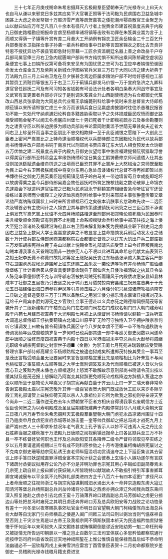 <!-- { "loadSidebar": true } -->
　　三十七年正月庚戌朔命朱希忠摄拜天玄极殿羣臣望朝奉天门光禄寺火上曰天火也自马从谦以来邪党日多兹其应矣下大官署正照等于法司黜为民虏围右卫益急城中困甚上大虑之命发帑银十万赈济雪严嵩等疏贺嘉答之倭犯潮州鄠县散官王金聚芝为山以献曰仙应万年芝凡百八十余本有径尺八寸者上悦赉金币建首祝景度吉典于内殿九日御史路楷勘应朔报命言虏至杨顺率诸将镇等击败有功罪在朱笈龚业嵩为言于上而顺又得荫一子镇等升赏有差二月悬大工开纳例有锦衣卫匠余岳输金二千三百乞升兵部奏授本卫指挥佥事子孙袭一辈兵科都给事中日新等言国家锦衣之职比古吾贲非特恩不授抚异功不袭县官即急财何至藉一工匠余资滥朝廷名器上善之命改岳千户夺兵部司属官俸三月右卫急内赋匮竭户部尚书方纯忧惧不知所出乘间陈帑藏空虚状因条便宜七事上曰钝所议第可备将来安见有为国忧思之忠可为右卫应卒者钝惶恐谢因命发太仓库金五万及紫荆关新城仓浮图峪官兵米豆三万石于大同以济之建大祈典于万法殿九日三月上曰右卫危在旦夕朕甚念焉边臣屡求粮饷户部不时给好感视也工部其暂赍工资赃罚等银五万于右卫二万于蓟镇兵部发马价银一万于宣府急济之九卿科道官曾任廵抚二司及有司习知各省钱榖有可设法计处者各明白条奏大同战守事宜及文武官有宜更置者兵部亦详议于是别调朱笈龚业升山西副使杨选为右佥都御史代笈改山西总兵张承勋为大同总兵代业蜀王承爚薨刑科给事中吴时来言总督宣大侍郎杨顺莅镇以来所请帑银亡虑三十余万而该镇兵食日见羸虚虏披猖时往往杀愚稚民报首功不能一矢効尺守纳虏逋妇论矜自多黠酋胁索取以予之失体损威臣民叹愤而御史路楷受顺贿金秘不以闻去冬虏屠应州堡七十男妇死者千计即楷初疏亦云及奉命勘覆则为之诿责守臣以所杀边民侈为顺功兵部尚书论雷同附奏滥予世荫无章甚矣夫近者大同右卫上轸圣怀而当事之臣朋比不忠交相欺肆一至于此臣诚恨之愿陛下一大创此三臣者上密问严嵩嵩比之上特命逮治顺楷权代以兵部侍郎江东因黜论为民代以故兵部尚书杨慱并改户部尚书钝于南京代以刑部尚书贾应春辽东大饥人相食预发太仓饷银五万优恤之建二祝景度吉典于内殿九日御史仪望给事中佑言福建提督阮鹗猎取浮誉以得美官行部所至帏帟盘盂率缘饬绮绣珍宝日集金工鍜铸罍修京师问遗倭入仕其出没则加派繇赋遗金缯舟舆送之出境而已臣恐其罪不止罢斥上大怒械治之京师既至黜为民上曰今右卫困极朕闻城中将变尔东用心急处毋诿诸权代总督不待再推即暂以尚书慱往任之御史万民英奏臣廵视蓟镇见墙子岭白马关一带边墙皆苟且幸成旋即圯坏以故虏得乘之盖今兵部侍郎吴嘉会故任廵抚时所筑乞按核钱榖之数论破罪上命锦衣先逮嘉会下狱遣科道官往按之已黜为民虏寇永宁蓟镇宣府相继告急命听征官军还营操练以备京师而少缓殿工之役诏恤京商刑科给事中吴时来邢部主事张翀董传策交章论劾严嵩纳贿误国状上曰时来所言顺楷已行之矣彼本讥朕事玄怠政故先攻一二远臣次及辅首必有主使同计之人锦衣卫其与翀传策逮送镇抚司讯究之已三臣百掠不承谳上俱发充军嵩乞罢上优诏不允四月杨顺路楷逮至刑部尚衵郑晓论顺死楷为民因奏时来言楷受顺金须勘证有则罪不止削籍上命系顺楷狱命兵科给事中郑茂往按之海上倭大至犯台温诸处及福建沿海府县以右卫围未解复黜朱笈为民褫龚业职下御史问之虏困右卫益急上数问大学士嵩嵩意欲弃之不敢显言上益命措饷发兵前后动发太仓之储数十万计使兵部左侍郎闵煦兼都察院右佥都御史督救之以辽东大饥出户兵二部库银三万发赈胡宗宪得白鹿于舟山以献上悦赐金币礼部请告庙受贺上曰今奸臣叛民南北勾贼本谤我事玄天眷赐瑞固非一独宗宪人心不冺以此进耳其命希忠代献太庙表贺已之裕王妃李氏薨不称薨曰故礼如筹定王继妃吴氏丧江东杨选张承勋大集主客兵严部夺右卫围虏悉拔帐北遯围解上征东还赐二品朱衣一袭论选等功有差命杨慱广赈恤缮墩堡练丁壮计善后畧从便宜具奏建景命瑞典于御仙宫九日倭攻福清破之执其县令举人陈见率家僮御倭不克与训导邬忠涵被执骂贼死祈雨禳风于内殿倭攻惠安县知县林咸率丁壮御之五昼夜乃引去逐之死于鸭山五月倭焚掠南安县建三祝景度吉典于干光坛五日福建倭出海口港参将尹凤等引舟师击胜之六月倭分犯兴泉漳诸府攻福清南安二县破之遣督造甆器三万于江西以备醮坛之用浙江倭分掠乐清永嘉诸县指挥刘茂朱廷纶千户周宾李爵刘源死之乡官致仕佥事王德赴以义兵亦死之赐德赠祠祭荫茂等皆袭升其子二级新建朝门午楼东西角门左右顺门阀左右门成权名朝门曰大朝门建寿明殿于内苑七月建景祝吉典于大光明殿七月初上从熜督尚书杨慱请以蓟镇一卫兵听宣大调遣总督侍郎王忬执奏蓟镇古北诸口川原平旷无险可守独恃入卫卒拥护陵京奈何听它镇调发上曰故有旨令蓟镇练兵画区守今八岁矣幸虏不至即一卒不练每遇秋防专倚调发频年远戍糜粮饷岁复一岁何时已也兵部其遣一郎中与廵关御史阅数以闻遂命郎中唐顺之往修景度四祝吉典于内殿十四日以岑港海寇未平夺总兵俞大猷参将戚继光职级令胡宗宪督剿之封崇世子翊■〈金爵〉为崇王闰七月死苑进瑞榖献庙受贺赐督理农事户部侍郎高耀金币杨顺路楷之被逮也狱成矣所遣郑茂特按其受金一事耳至是茂还言楷受顺金虽无证要吴时来言皆是顺楷宜重比先是顺楷相比为奸朱笈不与闻也桃松寨之事笈顺大左顺等谮之大学士嵩别调笈笈未及代而顺楷已被逮人皆以为快嵩心丑之笈黜为民未慊也方顺楷逮时上怒嵩不敢解故示意刑部尚书晓请令茂出按以缓其狱及是茂还报上怒解晓乃阿嵩变其狱辞更免顺死论戍楷降边方辞插入笈逮之亦坐以顺所坐于是物论大哗嵩父子胡宗宪再献白鹿于齐云山上曰一岁二瑞天眷非常命告谢玄极殿太庙以宗宪忠敬升其俸一级百官表贺大朝门既成放休工匠以来岁冬隙举殿工焉礼部请贺上曰朕仰荷天简以宗人入承祖位非它所为欺我之邪初则夺亲诬天至今尚非一二近二藩作逆无右去年火燃朝堂不臣者方相庆自得谤我事玄废朝信方士近佞臣也何贺之为以寿明殿成及圣旦屇期建祝建典于内殿停常封尽八月建大斋朝天宫三日夜八月万寿节命朱希忠摄拜天玄极殿羣臣朢朝大朝门虏犯永昌凉诸州围甘十四日乃遁庚申月食虏犯宣府赤城等处游击董一奎等帅兵御却之把总冯尚才战死九月上谕严嵩曰古人三十即求补益况年老气衰太上孔子皆示人以妙不可违焉人元之丹比金石胜卿当服之建秋报于万法殿九日唐顺之阅视蓟镇还报命上曰各区缺兵至三万不补且一卒不练督抚官何职也王忬及总兵欧阳安其各降俸二级令严督将领取见卒实练之岁以五月奏请遣阅视期以三年有成不则科臣参劾之十月岑港倭巢柯梅胡宗宪屡讨之不克南京御史珊等劾宗宪私诱王直老师纵寇滥叨功赏请追夺之上下廷臣集议其去留议上即手答曰妖逆贼直罪浮贼全富本宗宪计获之会彼奏上玄瑞小人嫉功遂尔有言朕下诸疏付丞弼议拟用存公论乃亦不分是非明功罪也宗宪其用心平贼如旧副简眷焉未几宗宪上疏自辨上报曰卿讨获妖贼人所皆晓特以献瑞故人不敢指引特引军事害卿耳卿宜竭诚展布以平余氛不允所辞礼部类进四方芝千八百六十有四本诏更广求径尺以上者命唐顺之往视师浙江与胡宗宪恊谋剿贼泗水涌出大木一命舁京造殿东虏大寇辽阳清河等堡总兵杨照副总兵刘岳帅诸将分击胜之西虏亦拥众渖辽外闻我兵既东乘间深入照复驰赴之虏亦引去北虏王蛮十万骑薄界岭口建昌副总兵马芳御却之虏更分掠边山等处把总冯时雍死之其明日虏还奔界岭口芳及总兵欧阳安等力战败之论功恤录有差十一月冬至以夜寒赐执事郊坛官金币明日百官望朝大朝门柯梅倭驾舟出海总兵俞大猷等自沈家门引舟师横击之倭遯入闽广间敕三法司曰刑以弼治当则气恊庥祥自至否则上干灾沴生焉是以古帝王及我祖宗罔不慎斯朕固本祈天为民造福矜恤庶狱惓惓于怀何近年以来司狱失人深文鍜炼甚或贿嘱颠倒是谬近安陆幼男一魁二命枉刑母又被捉情无所告远叩朝扉以一推之岂止百数尔三法司宜体朕心多思矜恤都察院通行抚按申饬司府州县省改前愆天地神祗照鍳在上惟公惟慎自能保禄而昌后如不恭命明法幽谴必不一逭钦哉丙戌上亲祷雪洪应雷宫丁酉雪羣臣表贺十二月初命都察院岁差御史一员稽刷光禄寺钱粮月籍支费进览 
